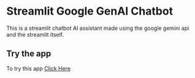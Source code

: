 # Streamlit Google GenAI Chatbot

This is a streamlit chatbot AI assistant made using the google gemini api and the streamlit itself.

## Try the app

To try this app [Click Here](https://my-first-gemini-chatbot.streamlit.app/)